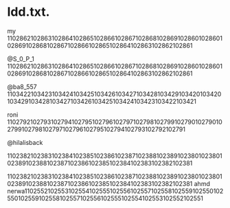 
# Idd.txt.
 
my 
1102862102863102864102865102866102867102868102869102860102860102869102868102867102866102865102864102863102862102861

@S_0_P_1
1102862102863102864102865102866102867102868102869102860102860102869102868102867102866102865102864102863102862102861

@ba8_557
1103422103423103424103425103426103427103428103429103420103420103429103428103427103426103425103424103423103422103421

roni
1102792102793102794102795102796102797102798102799102790102790102799102798102797102796102795102794102793102792102791

@hilalisback

1102382102383102384102385102386102387102388102389102380102380102389102388102387102386102385102384102383102382102381

1102382102383102384102385102386102387102388102389102380102380102389102388102387102386102385102384102383102382102381
ahmd nerwa1102552102553102554102555102556102557102558102559102550102550102559102558102557102556102555102554102553102552102551
